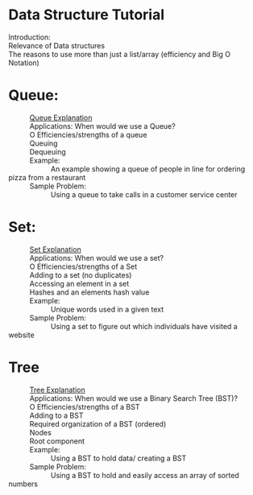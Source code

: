 # Data Structure Tutorial

Introduction: \
Relevance of Data structures \
The reasons to use more than just a list/array (efficiency and Big O Notation)

# Queue:
   [Queue Explanation](./Queue_tutorial/Queue.md) \
   Applications: When would we use a Queue? \
   O Efficiencies/strengths of a queue \
   Queuing \
   Dequeuing \
   Example: \
      An example showing a queue of people in line for ordering pizza from a restaurant \
   Sample Problem: \
      Using a queue to take calls in a customer service center 

# Set:
   [Set Explanation](./Set_tutorial/Set.md) \
   Applications: When would we use a set? \
   O Efficiencies/strengths of a Set \
   Adding to a set (no duplicates) \
   Accessing an element in a set \
   Hashes and an elements hash value \
   Example: \
      Unique words used in a given text \
   Sample Problem: \
      Using a set to figure out which individuals have visited a website 

# Tree
   [Tree Explanation](./Tree/Tree.md) \
   Applications: When would we use a Binary Search Tree (BST)? \
   O Efficiencies/strengths of a BST \
   Adding to a BST \
   Required organization of a BST (ordered) \
   Nodes \
   Root component \
   Example: \
      Using a BST to hold data/ creating a BST \
   Sample Problem: \
      Using a BST to hold and easily access an array of sorted numbers 

